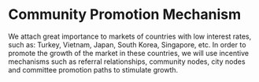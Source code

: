 # Community Promotion Mechanism

We attach great importance to markets of countries with low interest rates, such as: Turkey, Vietnam, Japan, South Korea, Singapore, etc. In order to promote the growth of the market in these countries, we will use incentive mechanisms such as referral relationships, community nodes, city nodes and committee promotion paths to stimulate growth.
